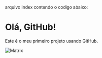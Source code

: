 arquivo index contendo o codigo abaixo:
<!DOCTYPE html>
<html lang="pt">
<head>
    <meta charset="UTF-8">
    <meta name="viewport" content="width=device-width, initial-scale=1.0">
    <title>Meu Projeto GitHub</title>
</head>
<body>
    <h1>Olá, GitHub!</h1>
    <p>Este é o meu primeiro projeto usando GitHub.</p>
    <!-- Inserir a imagem abaixo -->
    <img src="imagens/matrix.png" alt="Matrix">
</body>
</html>

